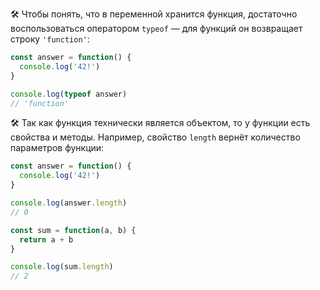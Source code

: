 🛠 Чтобы понять, что в переменной хранится функция, достаточно воспользоваться оператором `typeof` — для функций он возвращает строку `'function'`:

```js
const answer = function() {
  console.log('42!')
}

console.log(typeof answer)
// 'function'
```

🛠 Так как функция технически является объектом, то у функции есть свойства и методы. Например, свойство `length` вернёт количество параметров функции:

```js
const answer = function() {
  console.log('42!')
}

console.log(answer.length)
// 0

const sum = function(a, b) {
  return a + b
}

console.log(sum.length)
// 2
```
